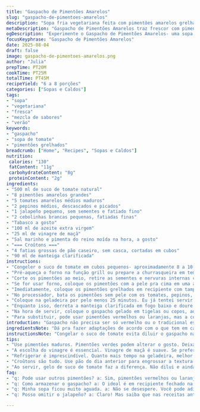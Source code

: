 ```yaml
---
title: "Gaspacho de Pimentões Amarelos"
slug: "gaspacho-de-pimentoes-amarelos"
description: "Sopa fria vegetariana feita com pimentões amarelos grelhados, tomates amarelos, pepinos e um toque de jalapeño para um leve ardor. Cremoso, sem leite, ovos ou nozes. Acompanha croûtons crocantes feitos com pão caseiro dourado na manteiga clarificada. Refrigeração essencial para realçar sabores. Ajustes na textura e no sabor conforme experiência prática, considerando o uso de vinagre de maçã no lugar do vinagre de vinho branco para leveza e complexidade. Cubos de gelo feitos com suco de tomate realçam na hora de servir. Receita para 6 a 8 porções."
metaDescription: "Gaspacho de Pimentões Amarelos traz frescor com pimentões grelhados e tomates. Uma sopa fria que surpreende a cada colherada."
ogDescription: "Experimente o Gaspacho de Pimentões Amarelos- uma sopa fria refrescante e saborosa que combina pimentões grelhados, tomates e croûtons crocantes."
focusKeyphrase: "Gaspacho de Pimentões Amarelos"
date: 2025-08-04
draft: false
image: gaspacho-de-pimentoes-amarelos.png
author: "Julia"
prepTime: PT20M
cookTime: PT25M
totalTime: PT45M
recipeYield: "6 a 8 porções"
categories: ["Sopas e Caldos"]
tags:
- "sopa"
- "vegetariana"
- "fresca"
- "mezcla de sabores"
- "verão"
keywords:
- "gaspacho"
- "sopa de tomate"
- "pimentões grelhados"
breadcrumb: ["Home", "Recipes", "Sopas e Caldos"]
nutrition: 
 calories: "130"
 fatContent: "11g"
 carbohydrateContent: "8g"
 proteinContent: "2g"
ingredients:
- "500 ml de suco de tomate natural"
- "8 pimentões amarelos grandes"
- "5 tomates amarelos médios maduros"
- "2 pepinos médios, descascados e picados"
- "1 jalapeño pequeno, sem sementes e fatiado fino"
- "2 cebolinhas brancas pequenas, fatiadas finas"
- "Tabasco a gosto"
- "100 ml de azeite extra virgem"
- "25 ml de vinagre de maçã"
- "Sal marinho e pimenta do reino moída na hora, a gosto"
- "=== Croûtons ==="
- "4 fatias grossas de pão caseiro, sem casca, cortadas em cubos"
- "90 ml de manteiga clarificada"
instructions:
- "Congeler o suco de tomate em cubos pequenos- aproximadamente 8 a 10 cubinhos. Isso vai refrescar o gaspacho e dar um toque visual bacana na hora de servir."
- "Pré-aqueça o forno na função grill ou prepare a churrasqueira em temperatura alta. Grelhar é melhor na brasa, pela fumaça que entra na crosta."
- "Corte os pimentões ao meio, retire as sementes e nervuras internas com cuidado para não rasgar a pele."
- "Se for usar forno, coloque os pimentões com a pele pra cima em uma assadeira. No fogo direto, posicione com a pele para baixo na grelha. Grelhe até a pele ficar completamente preta, borbulhando e espetando com uma faca. Este ponto indica a caramelização dos açúcares e o amargor que dará profundidade."
- "Imediatamente, coloque os pimentões grelhados em recipiente com tampa ou saco plástico fechado. Deixe repousar 15 minutos. O vapor facilita a remoção da pele, que deve sair praticamente sozinha com os dedos, evitando perder a polpa suculenta."
- "No processador, bata os pimentões sem pele com os tomates, pepinos, jalapeño, cebolinha, azeite e vinagre. Ajuste o vinagre conforme a acidez da fruta usada – tomates frescos variam muito. Prove e tempere com sal e pimenta até equilibrar. Use o tabasco a gosto para não ofuscar, mas dar um leve calor."
- "Coloque na geladeira por pelo menos 25 minutos. Eu já tentei servir direto e perde todo o frescor. Essa pausa ajuda os sabores se casarem e estabiliza a textura."
- "Enquanto isso, derreta a manteiga clarificada em fogo baixo e doure os cubos de pão, mexendo sempre pra que todos fiquem crocantes por fora, mas ainda macios por dentro. Crocante e textura fazem toda a diferença."
- "Na hora de servir, coloque o gaspacho gelado em tigelas ou copos, adicione 1 cubo de gelo feito com suco de tomate para refrescar de leve e evitar que a sopa dilua. Sirva os croûtons à parte em uma tigela."
- "Para substituir, pode usar pimentões vermelhos ou laranjas, mas a cor e o sabor mudam. Se não tiver jalapeño, uma pitada de pimenta dedo-de-moça seca moída pode substituir. A manteiga pode ser trocada por azeite para versão vegana, mas perde-se um pouco do sabor tostado."
introduction: "Gaspacho não precisa ser só vermelho ou o tradicional espanhol. Com pimentões amarelos, essa versão traz um sabor mais doce, quase frutado, e uma coloração que surpreende ao servir. A experiência mostra que grelhar o pimentão com a pele até quase queimar e depois deixá-lo abafado, facilita bastante a retirada da pele, evitando aquela tarefa que sempre irrita na cozinha. A combinação com o pepino e a pitada de jalapeño traz frescor, enquanto os croûtons dourados na manteiga clarificada dão a crocância que a sopa precisa para sair da mesmice. Na geladeira, a sopa se assenta, ganha corpo e acentua os aromas, assim acerte o sal só depois do frio. Cada detalhe conta pra o resultado ser consistente e refrescante ao mesmo tempo."
ingredientsNote: "Dá pra fazer adaptações de acordo com o que tem em casa. Se o pimentão amarelo estiver muito verde ainda, deixe maturar um pouco na fruteira para garantir doçura. O vinagre de maçã entra no lugar do de vinho branco para uma acidez menos agressiva, mas outros acidulantes suaves funcionam. O jalapeño é um truque pessoal para dar um toque picante bem equilibrado, mas pode ser retirado para quem não curte pimenta. Croûtons sempre feitos com pão do dia anterior funcionam porque têm menos umidade, dourando melhor. Para crocância de última hora, azeite em vez de manteiga se adequa à culinária vegana sem perder muito o sabor. Prefira manteiga clarificada para não queimar a manteiga tradicional e deixar gosto amargo."
instructionsNote: "Congelar o suco de tomate evita diluir o gaspacho na hora de servir e adiciona um elemento visual que chama atenção. Grelhar os pimentões com calor direto é fundamental para trazer aquele aroma defumado incrível– o segredo muitas vezes ignorado é deixar abafado depois pra pele sair fácil. Processar tudo junto no liquidificador ou processador garante integração dos sabores, mas não bata demais para não perder textura e parecer um suco. Tome cuidado na hora de temperar, sal e acidez precisam ser medidos com calma, especialmente depois do refrigério. Croûtons são simples, mas o segredo está em mexer frequentemente e manter fogo baixo para crocância uniforme. Siga o tempo de refrigeração, com isso a sopa fica mais fechada, o aroma vem pra frente e a temperatura ideal pra refrescar em dias quentes. Sirva imediamente após montar, pra não perder o frescor ou que os cubos derretam demais."
tips:
- "Use pimentões maduros. Pimentões verdes podem alterar o gosto. Deixá-los na fruteira ajuda a amadurecer, trazendo doçura. Além disso, quanto mais madura a fruta, melhor a sopa. Bati várias vezes achando que o sabor estava bom, mas mudei e realmente faz diferença."
- "A escolha do vinagre é essencial. Vinagre de maçã é suave. Se preferir outro, escolha um que não sobrecarregue o paladar. Vinagre balsâmico pode ser muito doce. Faça teste antes de colocar muito, ajuste aos poucos e prove sempre."
- "Refrigerar é imprescindível. Quanto mais tempo na geladeira, melhor será a textura e os sabores se fundem. Serve a sopa gelada e crocante. Se não tiver tempo, um truque é deixar os ingredientes em água gelada antes de processar."
- "Croûtons são tudo. Use pão do dia anterior para engrossar a textura. Nenhum umidade, todo sabor. Importante é ficar de olho na frigideira. Fogo baixo e girar sempre. Essa parte é fácil, mas se não cuidar, pode queimar. Resultado: crocante por fora e macio por dentro."
- "Ao servir, gelo de suco de tomate faz a diferença. Não dilui e ainda apresenta frescor visual. Mesmo que não use, colocar uns ervas por cima melhora a aparência. Uma pitada de salsinha ou coentro garante um frescor extra."
faq:
- "q: Pode usar outros pimentões? a: Sim, pimentões vermelhos ou laranjas funcionam na receita. O sabor muda, mas é uma boa opção. Experimente! Não é o mesmo, mas cai bem."
- "q: Como armazenar o gaspacho? a: O ideal é em recipiente fechado na geladeira. Dura até 3 dias, mas frescor vai embora após 24 horas. Se congelar, não vai ficar igual."
- "q: Minha sopa ficou muito aguada. a: Não se desespere. Você pode adicionar mais pimentão ou tomate, até batido. Retornar ao fogo e deixar assim atenua o problema."
- "q: Posso omitir o jalapeño? a: Claro! Mas saiba que nas receitas anteriores, a dose certa traz leveza ao gás. Na dúvida, comece com uma pitada e ajuste. Se ficar bolado com calor, retire."

---
```

